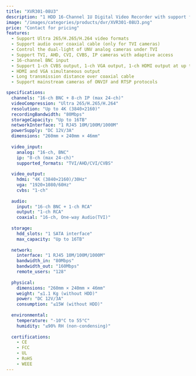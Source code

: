 ```yaml
---
title: "XVR301-08U3"
description: "1 HDD 16-Channel 1U Digital Video Recorder with support for multiple video formats, coaxial audio, and up to 4K output resolution"
image: "/images/categories/products/dvr/XVR301-08U3.png"
price: "Contact for pricing"
features:
  - Support Ultra 265/H.265/H.264 video formats
  - Support audio over coaxial cable (only for TVI cameras)
  - Control the dual-light of UNV analog cameras under TVI
  - Support TVI, AHD, CVI, CVBS, IP cameras with adaptive access
  - 16-channel BNC input
  - Support 1-ch CVBS output, 1-ch VGA output, 1-ch HDMI output at up to 4K(3840 x 2160)
  - HDMI and VGA simultaneous output
  - Long transmission distance over coaxial cable
  - Support mainstream cameras of ONVIF and RTSP protocols

specifications:
  channels: "16-ch BNC + 8-ch IP (max 24-ch)"
  videoCompression: "Ultra 265/H.265/H.264"
  resolution: "Up to 4K (3840×2160)"
  recordingBandwidth: "80Mbps"
  storageCapacity: "Up to 16TB"
  networkInterface: "1 RJ45 10M/100M/1000M"
  powerSupply: "DC 12V/3A"
  dimensions: "260mm × 240mm × 46mm"
  
  video_input:
    analog: "16-ch, BNC"
    ip: "8-ch (max 24-ch)"
    supported_formats: "TVI/AHD/CVI/CVBS"
  
  video_output:
    hdmi: "4K (3840×2160)/30Hz"
    vga: "1920×1080/60Hz"
    cvbs: "1-ch"
  
  audio:
    input: "16-ch BNC + 1-ch RCA"
    output: "1-ch RCA"
    coaxial: "16-ch, One-way Audio(TVI)"
  
  storage:
    hdd_slots: "1 SATA interface"
    max_capacity: "Up to 16TB"
  
  network:
    interface: "1 RJ45 10M/100M/1000M"
    bandwidth_in: "80Mbps"
    bandwidth_out: "160Mbps"
    remote_users: "128"
  
  physical:
    dimensions: "260mm × 240mm × 46mm"
    weight: "≤1.1 Kg (without HDD)"
    power: "DC 12V/3A"
    consumption: "≤15W (without HDD)"
  
  environmental:
    temperature: "-10°C to 55°C"
    humidity: "≤90% RH (non-condensing)"
  
  certifications:
    - CE
    - FCC
    - UL
    - RoHS
    - WEEE
---
```

